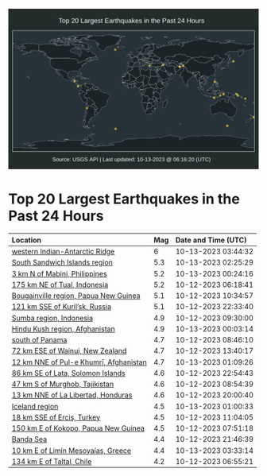 ![Map](./map.png)

# Top 20 Largest Earthquakes in the Past 24 Hours

| Location | Mag | Date and Time (UTC) |
|:---|:---|:---|
| [western Indian-Antarctic Ridge](https://earthquake.usgs.gov/earthquakes/eventpage/us6000lf9x) | 6 | 10-13-2023 03:44:32 |
| [South Sandwich Islands region](https://earthquake.usgs.gov/earthquakes/eventpage/us6000lf9b) | 5.3 | 10-13-2023 02:25:29 |
| [3 km N of Mabini, Philippines](https://earthquake.usgs.gov/earthquakes/eventpage/us6000lf92) | 5.2 | 10-13-2023 00:24:16 |
| [175 km NE of Tual, Indonesia](https://earthquake.usgs.gov/earthquakes/eventpage/us6000lf0q) | 5.2 | 10-12-2023 06:18:41 |
| [Bougainville region, Papua New Guinea](https://earthquake.usgs.gov/earthquakes/eventpage/us6000lf1v) | 5.1 | 10-12-2023 10:34:57 |
| [121 km SSE of Kuril’sk, Russia](https://earthquake.usgs.gov/earthquakes/eventpage/us6000lf8b) | 5.1 | 10-12-2023 22:33:40 |
| [Sumba region, Indonesia](https://earthquake.usgs.gov/earthquakes/eventpage/us6000lf1n) | 4.9 | 10-12-2023 09:30:00 |
| [Hindu Kush region, Afghanistan](https://earthquake.usgs.gov/earthquakes/eventpage/us6000lf8s) | 4.9 | 10-13-2023 00:03:14 |
| [south of Panama](https://earthquake.usgs.gov/earthquakes/eventpage/us6000lf1e) | 4.7 | 10-12-2023 08:46:10 |
| [72 km ESE of Wainui, New Zealand](https://earthquake.usgs.gov/earthquakes/eventpage/us6000lf2w) | 4.7 | 10-12-2023 13:40:17 |
| [12 km NNE of Pul-e Khumrī, Afghanistan](https://earthquake.usgs.gov/earthquakes/eventpage/us6000lf95) | 4.7 | 10-13-2023 01:09:26 |
| [86 km SE of Lata, Solomon Islands](https://earthquake.usgs.gov/earthquakes/eventpage/us6000lf8m) | 4.6 | 10-12-2023 22:54:43 |
| [47 km S of Murghob, Tajikistan](https://earthquake.usgs.gov/earthquakes/eventpage/us6000lf1h) | 4.6 | 10-12-2023 08:54:39 |
| [13 km NNE of La Libertad, Honduras](https://earthquake.usgs.gov/earthquakes/eventpage/us6000lf7c) | 4.6 | 10-12-2023 20:00:40 |
| [Iceland region](https://earthquake.usgs.gov/earthquakes/eventpage/us6000lf94) | 4.5 | 10-13-2023 01:00:33 |
| [18 km SSE of Erciş, Turkey](https://earthquake.usgs.gov/earthquakes/eventpage/us6000lf1y) | 4.5 | 10-12-2023 11:04:05 |
| [150 km E of Kokopo, Papua New Guinea](https://earthquake.usgs.gov/earthquakes/eventpage/us6000lf1a) | 4.5 | 10-12-2023 07:51:18 |
| [Banda Sea](https://earthquake.usgs.gov/earthquakes/eventpage/us6000lf83) | 4.4 | 10-12-2023 21:46:39 |
| [10 km E of Limín Mesoyaías, Greece](https://earthquake.usgs.gov/earthquakes/eventpage/us6000lf9u) | 4.4 | 10-13-2023 03:33:14 |
| [134 km E of Taltal, Chile](https://earthquake.usgs.gov/earthquakes/eventpage/us6000lf0v) | 4.2 | 10-12-2023 06:55:21 |
